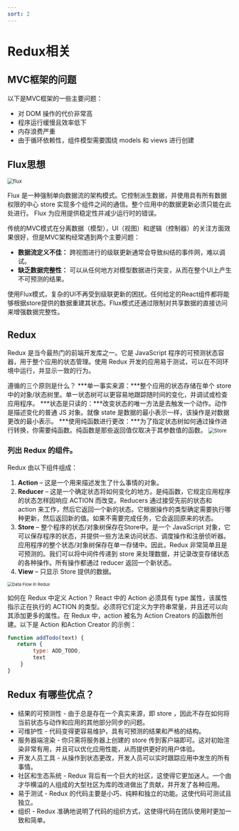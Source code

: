 ```yaml
---
sort: 2
---
```


# Redux相关

## MVC框架的问题

以下是MVC框架的一些主要问题：

- 对 DOM 操作的代价非常高
- 程序运行缓慢且效率低下
- 内存浪费严重
- 由于循环依赖性，组件模型需要围绕 models 和 views 进行创建

## Flux思想

<img src="https://img-blog.csdnimg.cn/20190325160224109.png?x-oss-process=image/watermark,type_ZmFuZ3poZW5naGVpdGk,shadow_10,text_aHR0cHM6Ly9ibG9nLmNzZG4ubmV0L2V5ZW9mYW5nZWw=,size_16,color_FFFFFF,t_70" alt="flux" style="zoom:80%;" />

Flux 是一种强制单向数据流的架构模式。它控制派生数据，并使用具有所有数据权限的中心 store 实现多个组件之间的通信。整个应用中的数据更新必须只能在此处进行。 Flux 为应用提供稳定性并减少运行时的错误。

传统的MVC模式在分离数据（模型），UI（视图）和逻辑（控制器）的关注方面效果很好，但是MVC架构经常遇到两个主要问题：

- **数据流定义不佳：** 跨视图进行的级联更新通常会导致纠结的事件网，难以调试。
- **缺乏数据完整性：** 可以从任何地方对模型数据进行突变，从而在整个UI上产生不可预测的结果。

使用Flux模式，复杂的UI不再受到级联更新的困扰。任何给定的React组件都将能够根据store提供的数据重建其状态。Flux模式还通过限制对共享数据的直接访问来增强数据完整性。

## Redux

Redux 是当今最热门的前端开发库之一。它是 JavaScript 程序的可预测状态容器，用于整个应用的状态管理。使用 Redux 开发的应用易于测试，可以在不同环境中运行，并显示一致的行为。

遵循的三个原则是什么？
***单一事实来源：***整个应用的状态存储在单个 store 中的对象/状态树里。单一状态树可以更容易地跟踪随时间的变化，并调试或检查应用程序。
***状态是只读的：***改变状态的唯一方法是去触发一个动作。动作是描述变化的普通 JS 对象。就像 state 是数据的最小表示一样，该操作是对数据更改的最小表示。
***使用纯函数进行更改：***为了指定状态树如何通过操作进行转换，你需要纯函数。纯函数是那些返回值仅取决于其参数值的函数。
<img src="https://img-blog.csdnimg.cn/20190325160235928.png?x-oss-process=image/watermark,type_ZmFuZ3poZW5naGVpdGk,shadow_10,text_aHR0cHM6Ly9ibG9nLmNzZG4ubmV0L2V5ZW9mYW5nZWw=,size_16,color_FFFFFF,t_70" alt="Store" style="zoom:80%;" />

###  **列出 Redux 的组件。**

Redux 由以下组件组成：

1. **Action** – 这是一个用来描述发生了什么事情的对象。
2. **Reducer** – 这是一个确定状态将如何变化的地方。是纯函数，它规定应用程序的状态怎样因响应 ACTION 而改变。Reducers 通过接受先前的状态和 action 来工作，然后它返回一个新的状态。它根据操作的类型确定需要执行哪种更新，然后返回新的值。如果不需要完成任务，它会返回原来的状态。
3. **Store** – 整个程序的状态/对象树保存在Store中。是一个 JavaScript 对象，它可以保存程序的状态，并提供一些方法来访问状态、调度操作和注册侦听器。应用程序的整个状态/对象树保存在单一存储中。因此，Redux 非常简单且是可预测的。我们可以将中间件传递到 store 来处理数据，并记录改变存储状态的各种操作。所有操作都通过 reducer 返回一个新状态。
4. **View** – 只显示 Store 提供的数据。

<img src="https://img-blog.csdnimg.cn/20190325160247418.png?x-oss-process=image/watermark,type_ZmFuZ3poZW5naGVpdGk,shadow_10,text_aHR0cHM6Ly9ibG9nLmNzZG4ubmV0L2V5ZW9mYW5nZWw=,size_16,color_FFFFFF,t_70" alt="Data Flow in Redux" style="zoom: 67%;" />

如何在 Redux 中定义 Action？
React 中的 Action 必须具有 type 属性，该属性指示正在执行的 ACTION 的类型。必须将它们定义为字符串常量，并且还可以向其添加更多的属性。在 Redux 中，action 被名为 Action Creators 的函数所创建。以下是 Action 和Action Creator 的示例：

```js
function addTodo(text) {
   return {
        type: ADD_TODO,    
        text
    }
}
```

## Redux 有哪些优点？
* 结果的可预测性 - 由于总是存在一个真实来源，即 store ，因此不存在如何将当前状态与动作和应用的其他部分同步的问题。
* 可维护性 - 代码变得更容易维护，具有可预测的结果和严格的结构。
* 服务器端渲染 - 你只需将服务器上创建的 store 传到客户端即可。这对初始渲染非常有用，并且可以优化应用性能，从而提供更好的用户体验。
* 开发人员工具 - 从操作到状态更改，开发人员可以实时跟踪应用中发生的所有事情。
* 社区和生态系统 - Redux 背后有一个巨大的社区，这使得它更加迷人。一个由才华横溢的人组成的大型社区为库的改进做出了贡献，并开发了各种应用。
* 易于测试 - Redux 的代码主要是小巧、纯粹和独立的功能。这使代码可测试且独立。
* 组织 - Redux 准确地说明了代码的组织方式，这使得代码在团队使用时更加一致和简单。